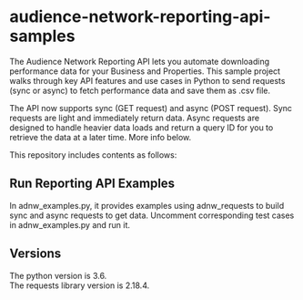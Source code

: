 # audience-network-reporting-api-samples
The Audience Network Reporting API lets you automate downloading performance data for
your Business and Properties. This sample project walks through key API features and use cases
in Python to send requests (sync or async) to fetch performance data and save them as .csv file.

The API now supports sync (GET request) and async (POST request). Sync requests are
light and immediately return data. Async requests are designed to handle heavier data
loads and return a query ID for you to retrieve the data at a later time. More info below.

This repository includes contents as follows:

## Run Reporting API Examples

In adnw_examples.py, it provides examples using adnw_requests to build sync and async requests
to get data. Uncomment corresponding test cases in adnw_examples.py and run it.

## Versions

The python version is 3.6.<br>
The requests library version is 2.18.4.